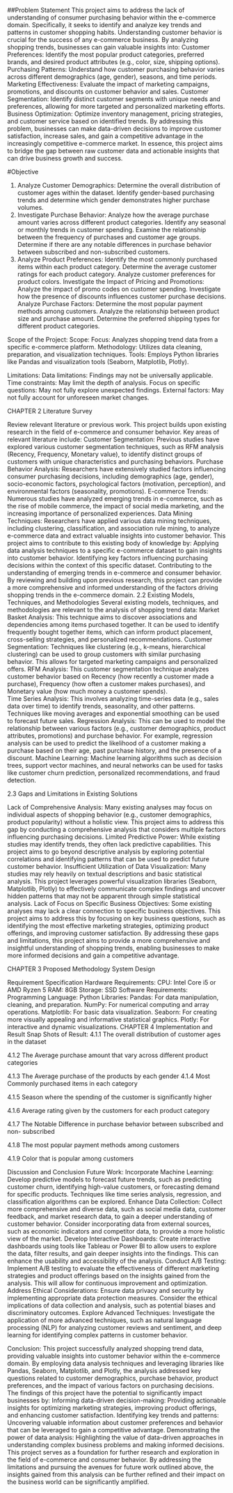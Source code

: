 ##Problem Statement
This project aims to address the lack of understanding of consumer purchasing behavior within the e-commerce domain. Specifically, it seeks to identify and analyze key trends and patterns in customer shopping habits. 
Understanding customer behavior is crucial for the success of any e-commerce business. By analyzing shopping trends, businesses can gain valuable insights into: 
Customer Preferences: Identify the most popular product categories, preferred brands, and desired product attributes (e.g., color, size, shipping options). 
Purchasing Patterns: Understand how customer purchasing behavior varies across different demographics (age, gender), seasons, and time periods. 
Marketing Effectiveness: Evaluate the impact of marketing campaigns, promotions, and discounts on customer behavior and sales. 
Customer Segmentation: Identify distinct customer segments with unique needs and preferences, allowing for more targeted and personalized marketing efforts. 
Business Optimization: Optimize inventory management, pricing strategies, and customer service based on identified trends. 
By addressing this problem, businesses can make data-driven decisions to improve customer satisfaction, increase sales, and gain a competitive advantage in the increasingly competitive e-commerce market. 
In essence, this project aims to bridge the gap between raw customer data and actionable insights that can drive business growth and success. 

#Objective
1. Analyze Customer Demographics: 
Determine the overall distribution of customer ages within the dataset. 
Identify gender-based purchasing trends and determine which gender demonstrates higher purchase volumes. 
2. Investigate Purchase Behavior: 
Analyze how the average purchase amount varies across different product categories. 
Identify any seasonal or monthly trends in customer spending. 
Examine the relationship between the frequency of purchases and customer age groups. 
Determine if there are any notable differences in purchase behavior between subscribed and non-subscribed customers. 
3. Analyze Product Preferences: 
Identify the most commonly purchased items within each product category. 
Determine the average customer ratings for each product category. 
Analyze customer preferences for product colors. 
Investigate the Impact of Pricing and Promotions: 
Analyze the impact of promo codes on customer spending. 
Investigate how the presence of discounts influences customer purchase decisions. 
Analyze Purchase Factors: 
Determine the most popular payment methods among customers. 
Analyze the relationship between product size and purchase amount. 
Determine the preferred shipping types for different product categories. 

Scope of the Project: 
Scope: 
Focus: Analyzes shopping trend data from a specific e-commerce platform. 
Methodology: Utilizes data cleaning, preparation, and visualization techniques. 
Tools: Employs Python libraries like Pandas and visualization tools (Seaborn, Matplotlib, Plotly). 

Limitations: 
Data limitations: Findings may not be universally applicable. 
Time constraints: May limit the depth of analysis. 
Focus on specific questions: May not fully explore unexpected findings. 
External factors: May not fully account for unforeseen market changes. 












CHAPTER 2
Literature Survey

 Review relevant literature or previous work. 
This project builds upon existing research in the field of e-commerce and consumer behavior. Key areas of relevant literature include: 
Customer Segmentation: Previous studies have explored various customer segmentation techniques, such as RFM analysis (Recency, Frequency, Monetary value), to identify distinct groups of customers with unique characteristics and purchasing behaviors. 
Purchase Behavior Analysis: Researchers have extensively studied factors influencing consumer purchasing decisions, including demographics (age, gender), socio-economic factors, psychological factors (motivation, perception), and environmental factors (seasonality, promotions). 
E-commerce Trends: Numerous studies have analyzed emerging trends in e-commerce, such as the rise of mobile commerce, the impact of social media marketing, and the increasing importance of personalized experiences. 
Data Mining Techniques: Researchers have applied various data mining techniques, including clustering, classification, and association rule mining, to analyze e-commerce data and extract valuable insights into customer behavior. 
This project aims to contribute to this existing body of knowledge by: 
Applying data analysis techniques to a specific e-commerce dataset to gain insights into customer behavior. 
Identifying key factors influencing purchasing decisions within the context of this specific dataset. 
Contributing to the understanding of emerging trends in e-commerce and consumer behavior. 
By reviewing and building upon previous research, this project can provide a more comprehensive and informed understanding of the factors driving shopping trends in the e-commerce domain. 
2.2 Existing Models, Techniques, and Methodologies 
Several existing models, techniques, and methodologies are relevant to the analysis of shopping trend data: 
Market Basket Analysis: This technique aims to discover associations and dependencies among items purchased together. It can be used to identify frequently bought together 
items, which can inform product placement, cross-selling strategies, and personalized recommendations. 
Customer Segmentation: Techniques like clustering (e.g., k-means, hierarchical clustering) can be used to group customers with similar purchasing behavior. This allows for targeted marketing campaigns and personalized offers. 
RFM Analysis: This customer segmentation technique analyzes customer behavior based on Recency (how recently a customer made a purchase), Frequency (how often a customer makes purchases), and Monetary value (how much money a customer spends).  
Time Series Analysis: This involves analyzing time-series data (e.g., sales data over time) to identify trends, seasonality, and other patterns. Techniques like moving averages and exponential smoothing can be used to forecast future sales. 
Regression Analysis: This can be used to model the relationship between various factors (e.g., customer demographics, product attributes, promotions) and purchase behavior. For example, regression analysis can be used to predict the likelihood of a customer making a purchase based on their age, past purchase history, and the presence of a discount. 
Machine Learning: Machine learning algorithms such as decision trees, support vector machines, and neural networks can be used for tasks like customer churn prediction, personalized recommendations, and fraud detection. 
 
2.3 Gaps and Limitations in Existing Solutions 
 
Lack of Comprehensive Analysis: Many existing analyses may focus on individual aspects of shopping behavior (e.g., customer demographics, product popularity) without a holistic view. This project aims to address this gap by conducting a comprehensive analysis that considers multiple factors influencing purchasing decisions. 
Limited Predictive Power: While existing studies may identify trends, they often lack predictive capabilities. This project aims to go beyond descriptive analysis by exploring potential correlations and identifying patterns that can be used to predict future customer behavior. 
Insufficient Utilization of Data Visualization: Many studies may rely heavily on textual descriptions and basic statistical analysis. This project leverages powerful visualization libraries (Seaborn, Matplotlib, Plotly) to effectively communicate complex findings and uncover hidden patterns that may not be apparent through simple statistical analysis. 
Lack of Focus on Specific Business Objectives: Some existing analyses may lack a clear connection to specific business objectives. This project aims to address this by focusing on key business questions, such as identifying the most effective marketing strategies, optimizing product offerings, and improving customer satisfaction. 
By addressing these gaps and limitations, this project aims to provide a more comprehensive and insightful understanding of shopping trends, enabling businesses to make more informed decisions and gain a competitive advantage. 
















CHAPTER 3
Proposed Methodology
System Design

Requirement Specification
Hardware Requirements:
             CPU: Intel Core i5 or AMD Ryzen 5 
             RAM: 8GB 
             Storage: SSD 
Software Requirements:
            Programming Language: Python 
   	      Libraries: 
Pandas: For data manipulation, cleaning, and preparation. 
NumPy: For numerical computing and array operations. 
Matplotlib: For basic data visualization. 
Seaborn: For creating more visually appealing and informative statistical graphics. 
Plotly: For interactive and dynamic visualizations. 
CHAPTER 4
Implementation and Result
 Snap Shots of Result:
4.1.1 The overall distribution of customer ages in the dataset 

 
4.1.2 The Average purchase amount that vary across different product categories 

 
4.1.3 The Average purchase of the products by each gender
4.1.4 Most Commonly purchased items in each category 

4.1.5 Season where the spending of the customer is significantly higher 

 4.1.6 Average rating given by the customers for each product category 



 
4.1.7 The Notable Difference in purchase behavior between subscribed and non- subscribed 
 


4.1.8 The most popular payment methods among customers  

4.1.9 Color that is popular among customers 

 
Discussion and Conclusion
Future Work: 
Incorporate Machine Learning: 
Develop predictive models to forecast future trends, such as predicting customer churn, identifying high-value customers, or forecasting demand for specific products. 
Techniques like time series analysis, regression, and classification algorithms can be explored. 
Enhance Data Collection: 
Collect more comprehensive and diverse data, such as social media data, customer feedback, and market research data, to gain a deeper understanding of customer behavior. 
Consider incorporating data from external sources, such as economic indicators and competitor data, to provide a more holistic view of the market. 
Develop Interactive Dashboards: 
Create interactive dashboards using tools like Tableau or Power BI to allow users to explore the data, filter results, and gain deeper insights into the findings. This can enhance the usability and accessibility of the analysis. 
Conduct A/B Testing: 
Implement A/B testing to evaluate the effectiveness of different marketing strategies and product offerings based on the insights gained from the analysis. This will allow for continuous improvement and optimization. 
Address Ethical Considerations: 
Ensure data privacy and security by implementing appropriate data protection measures. 
Consider the ethical implications of data collection and analysis, such as potential biases and discriminatory outcomes. 
Explore Advanced Techniques: 
Investigate the application of more advanced techniques, such as natural language processing (NLP) for analyzing customer reviews and sentiment, and deep learning for identifying complex patterns in customer behavior.

Conclusion: 
This project successfully analyzed shopping trend data, providing valuable insights into customer behavior within the e-commerce domain. By employing data analysis techniques and leveraging libraries like Pandas, Seaborn, Matplotlib, and Plotly, the analysis addressed key questions related to customer demographics, purchase behavior, product preferences, and the impact of various factors on purchasing decisions. 
The findings of this project have the potential to significantly impact businesses by: 
Informing data-driven decision-making: Providing actionable insights for optimizing marketing strategies, improving product offerings, and enhancing customer satisfaction. 
Identifying key trends and patterns: Uncovering valuable information about customer preferences and behavior that can be leveraged to gain a competitive advantage. 
Demonstrating the power of data analysis: Highlighting the value of data-driven approaches in understanding complex business problems and making informed decisions. 
This project serves as a foundation for further research and exploration in the field of e-commerce and consumer behavior. By addressing the limitations and pursuing the avenues for future work outlined above, the insights gained from this analysis can be further refined and their impact on the business world can be significantly amplified. 

